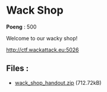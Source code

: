 # Wack Shop
**Poeng** : 500

Welcome to our wacky shop!

http://ctf.wackattack.eu:5026

## Files : 

 - [wack_shop_handout.zip](./wack_shop_handout.zip) (712.72kB)